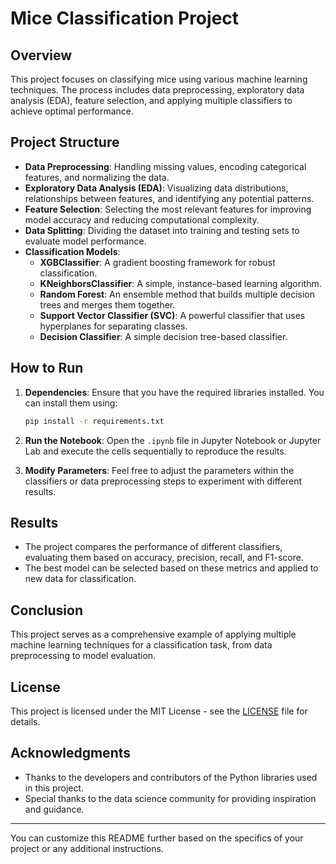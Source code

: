 # Mice Classification Project

## Overview

This project focuses on classifying mice using various machine learning techniques. The process includes data preprocessing, exploratory data analysis (EDA), feature selection, and applying multiple classifiers to achieve optimal performance.

## Project Structure

- **Data Preprocessing**: Handling missing values, encoding categorical features, and normalizing the data.
- **Exploratory Data Analysis (EDA)**: Visualizing data distributions, relationships between features, and identifying any potential patterns.
- **Feature Selection**: Selecting the most relevant features for improving model accuracy and reducing computational complexity.
- **Data Splitting**: Dividing the dataset into training and testing sets to evaluate model performance.
- **Classification Models**:
  - **XGBClassifier**: A gradient boosting framework for robust classification.
  - **KNeighborsClassifier**: A simple, instance-based learning algorithm.
  - **Random Forest**: An ensemble method that builds multiple decision trees and merges them together.
  - **Support Vector Classifier (SVC)**: A powerful classifier that uses hyperplanes for separating classes.
  - **Decision Classifier**: A simple decision tree-based classifier.

## How to Run

1. **Dependencies**: Ensure that you have the required libraries installed. You can install them using:

   ```bash
   pip install -r requirements.txt
   ```

2. **Run the Notebook**: Open the `.ipynb` file in Jupyter Notebook or Jupyter Lab and execute the cells sequentially to reproduce the results.

3. **Modify Parameters**: Feel free to adjust the parameters within the classifiers or data preprocessing steps to experiment with different results.

## Results

- The project compares the performance of different classifiers, evaluating them based on accuracy, precision, recall, and F1-score.
- The best model can be selected based on these metrics and applied to new data for classification.

## Conclusion

This project serves as a comprehensive example of applying multiple machine learning techniques for a classification task, from data preprocessing to model evaluation.

## License

This project is licensed under the MIT License - see the [LICENSE](LICENSE) file for details.

## Acknowledgments

- Thanks to the developers and contributors of the Python libraries used in this project.
- Special thanks to the data science community for providing inspiration and guidance.

---

You can customize this README further based on the specifics of your project or any additional instructions.
